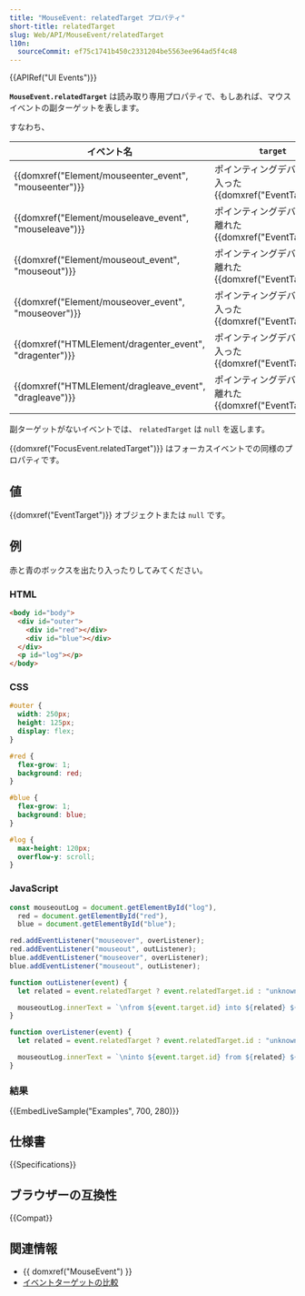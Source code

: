 ```yaml
---
title: "MouseEvent: relatedTarget プロパティ"
short-title: relatedTarget
slug: Web/API/MouseEvent/relatedTarget
l10n:
  sourceCommit: ef75c1741b450c2331204be5563ee964ad5f4c48
---
```


{{APIRef("UI Events")}}

**`MouseEvent.relatedTarget`** は読み取り専用プロパティで、もしあれば、マウスイベントの副ターゲットを表します。

すなわち、

<table class="no-markdown">
  <thead>
    <tr>
      <th>イベント名</th>
      <th><code>target</code></th>
      <th><code>relatedTarget</code></th>
    </tr>
  </thead>
  <tbody>
    <tr>
      <td>{{domxref("Element/mouseenter_event", "mouseenter")}}</td>
      <td>
        ポインティングデバイスが入った {{domxref("EventTarget")}}
      </td>
      <td>
        ポインティングデバイスが離れた {{domxref("EventTarget")}}
      </td>
    </tr>
    <tr>
      <td>{{domxref("Element/mouseleave_event", "mouseleave")}}</td>
      <td>
        ポインティングデバイスが離れた {{domxref("EventTarget")}}
      </td>
      <td>
        ポインティングデバイスが入った {{domxref("EventTarget")}}
      </td>
    </tr>
    <tr>
      <td>{{domxref("Element/mouseout_event", "mouseout")}}</td>
      <td>
        ポインティングデバイスが離れた {{domxref("EventTarget")}}
      </td>
      <td>
        ポインティングデバイスが入った {{domxref("EventTarget")}}
      </td>
    </tr>
    <tr>
      <td>{{domxref("Element/mouseover_event", "mouseover")}}</td>
      <td>
        ポインティングデバイスが入った {{domxref("EventTarget")}}
      </td>
      <td>
        ポインティングデバイスが離れた {{domxref("EventTarget")}}
      </td>
    </tr>
    <tr>
      <td>{{domxref("HTMLElement/dragenter_event", "dragenter")}}</td>
      <td>
        ポインティングデバイスが入った {{domxref("EventTarget")}}
      </td>
      <td>
        ポインティングデバイスが離れた {{domxref("EventTarget")}}
      </td>
    </tr>
    <tr>
      <td>{{domxref("HTMLElement/dragleave_event", "dragleave")}}</td>
      <td>
        ポインティングデバイスが離れた {{domxref("EventTarget")}}
      </td>
      <td>
        ポインティングデバイスが入った {{domxref("EventTarget")}}
      </td>
    </tr>
  </tbody>
</table>

副ターゲットがないイベントでは、 `relatedTarget` は
`null` を返します。

{{domxref("FocusEvent.relatedTarget")}} はフォーカスイベントでの同様のプロパティです。

## 値

{{domxref("EventTarget")}} オブジェクトまたは `null` です。

## 例

赤と青のボックスを出たり入ったりしてみてください。

### HTML

```html
<body id="body">
  <div id="outer">
    <div id="red"></div>
    <div id="blue"></div>
  </div>
  <p id="log"></p>
</body>
```

### CSS

```css
#outer {
  width: 250px;
  height: 125px;
  display: flex;
}

#red {
  flex-grow: 1;
  background: red;
}

#blue {
  flex-grow: 1;
  background: blue;
}

#log {
  max-height: 120px;
  overflow-y: scroll;
}
```

### JavaScript

```js
const mouseoutLog = document.getElementById("log"),
  red = document.getElementById("red"),
  blue = document.getElementById("blue");

red.addEventListener("mouseover", overListener);
red.addEventListener("mouseout", outListener);
blue.addEventListener("mouseover", overListener);
blue.addEventListener("mouseout", outListener);

function outListener(event) {
  let related = event.relatedTarget ? event.relatedTarget.id : "unknown";

  mouseoutLog.innerText = `\nfrom ${event.target.id} into ${related} ${mouseoutLog.innerText}`;
}

function overListener(event) {
  let related = event.relatedTarget ? event.relatedTarget.id : "unknown";

  mouseoutLog.innerText = `\ninto ${event.target.id} from ${related} ${mouseoutLog.innerText}`;
}
```

### 結果

{{EmbedLiveSample("Examples", 700, 280)}}

## 仕様書

{{Specifications}}

## ブラウザーの互換性

{{Compat}}

## 関連情報

- {{ domxref("MouseEvent") }}
- [イベントターゲットの比較](/ja/docs/Web/API/Event/Comparison_of_Event_Targets)
